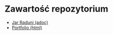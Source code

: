 # Zawartość repozytorium

* [Jar Raduni (adoc)](adoc/README.adoc)
* [Portfolio (html)](https://lucjusza.github.io/my_html/)
